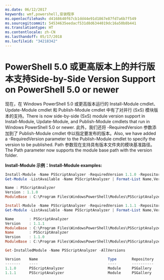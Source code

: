 ```yaml
---
ms.date: 06/12/2017
keywords: wmf,powershell,安装程序
ms.openlocfilehash: d4168640f67cb1dd44e91d1867e87fd7a6b7f549
ms.sourcegitcommit: 54534635eedacf531d8d6344019dc16a50b8b441
ms.translationtype: HT
ms.contentlocale: zh-CN
ms.lasthandoff: 05/17/2018
ms.locfileid: "34218342"
---
```

# <a name="side-by-side-version-support-on-powershell-50-or-newer"></a><span data-ttu-id="c2afa-102">PowerShell 5.0 或更高版本上的并行版本支持</span><span class="sxs-lookup"><span data-stu-id="c2afa-102">Side-by-Side Version Support on PowerShell 5.0 or newer</span></span>

<span data-ttu-id="c2afa-103">现在，在 Windows PowerShell 5.0 或更高版本运行的 Install-Module cmdlet、Update-Module cmdlet 和 Publish-Module cmdlet 中有了对并行 (SxS) 模块版本的支持。</span><span class="sxs-lookup"><span data-stu-id="c2afa-103">There is now side-by-side (SxS) module version support in Install-Module, Update-Module, and Publish-Module cmdlets that run in Windows PowerShell 5.0 or newer.</span></span>
<span data-ttu-id="c2afa-104">此外，我们还将 -RequiredVersion 参数添加到了 Publish-Module cmdlet 中以指定要发布的版本。</span><span class="sxs-lookup"><span data-stu-id="c2afa-104">Also, we have added a -RequiredVersion parameter to the Publish-Module cmdlet to specify the version to be published.</span></span> <span data-ttu-id="c2afa-105">Path 参数现在支持具有版本文件夹的模块基准路径。</span><span class="sxs-lookup"><span data-stu-id="c2afa-105">The Path parameter now supports the module base path with the version folder.</span></span>

<span data-ttu-id="c2afa-106">**Install-Module 示例：**</span><span class="sxs-lookup"><span data-stu-id="c2afa-106">**Install-Module examples:**</span></span>
```powershell
Install-Module -Name PSScriptAnalyzer -RequiredVersion 1.1.0 -Repository PSGallery
Get-Module -ListAvailable -Name PSScriptAnalyzer | Format-List Name,Version,ModuleBase

Name : PSScriptAnalyzer
Version : 1.1.0
ModuleBase : C:\Program Files\WindowsPowerShell\Modules\PSScriptAnalyzer\1.1.0

Install-Module -Name PSScriptAnalyzer -RequiredVersion 1.1.1 -Repository PSGallery
Get-Module -ListAvailable -Name PSScriptAnalyzer | Format-List Name,Version,ModuleBase

Name       : PSScriptAnalyzer
Version    : 1.1.1
ModuleBase : C:\Program Files\WindowsPowerShell\Modules\PSScriptAnalyzer\1.1.1
Name       : PSScriptAnalyzer
Version    : 1.1.0
ModuleBase : C:\Program Files\WindowsPowerShell\Modules\PSScriptAnalyzer\1.1.0

Get-InstalledModule -Name PSScriptAnalyzer -AllVersions

Version    Name                                Type       Repository           Description
-------    ----                                ----       ----------           -----------
1.1.0      PSScriptAnalyzer                    Module     PSGallery            PSScriptAnalyzer provides script analysis...
1.1.1      PSScriptAnalyzer                    Module     PSGallery            PSScriptAnalyzer provides script analysis...
```
